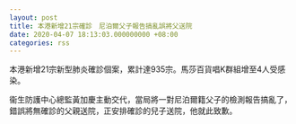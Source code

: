```yaml
---
layout: post
title: 本港新增21宗確診　尼泊爾父子報告搞亂誤將父送院
date: 2020-04-07 18:13:03.000000000 +08:00
categories: rss
---
```


本港新增21宗新型肺炎確診個案，累計達935宗。馬莎百貨唱K群組增至4人受感染。

衞生防護中心總監黃加慶主動交代，當局將一對尼泊爾籍父子的檢測報告搞亂了，錯誤將無確診的父親送院，正安排確診的兒子送院，他就此致歉。

